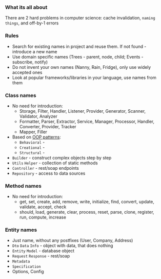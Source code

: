 ### What its all about
There are 2 hard problems in computer science: cache invalidation, `naming things`, and off-by-1 errors

### Rules
* Search for existing names in project and reuse them. If not found - introduce a new name
* Use domain specific names (Trees - parent, node, child; Events - subscribe, notify)
* Do not invent your own names (Nanny, Rain, Fridge), only use widely accepted ones
* Look at popular frameworks/libraries in your language, use names from them

### Class names
* No need for introduction:
    * Storage, Filter, Handler, Listener, Provider, Generator, Scanner, Validator, Analyzer
    * Formatter, Parser, Extractor, Service, Manager, Processor, Handler, Converter, Provider, Tracker
    * Mapper, Filler
* Based on [OOP patterns](https://github.com/Hofls/design-patterns):
    * `Behavioral` - 
    * `Creational` - 
    * `Structural` - 
* `Builder` - construct complex objects step by step
* `Utils` `Helper` - collection of static methods
* `Controller` - rest/soap endpoints
* `Repository` - access to data sources

### Method names
* No need for introduction:
    * get, set, create, add, remove, write, initialize, find, convert, update, validate, accept, check
    * should, load, generate, clear, process, reset, parse, clone, register, run, compute, increase

### Entity names
* Just name, without any postfixes (User, Company, Address)
* `Dto` `Data` `Info` - object with data, that does nothing
* `Entity` `Model` - database object
* `Request` `Response` - rest/soap
* `Metadata`
* `Specification`
* Options, Config

